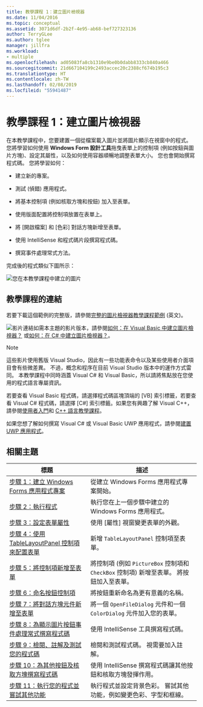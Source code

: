 ```yaml
---
title: 教學課程 1：建立圖片檢視器
ms.date: 11/04/2016
ms.topic: conceptual
ms.assetid: 3071d6df-2b2f-4e95-ab68-bef727323136
author: TerryGLee
ms.author: tglee
manager: jillfra
ms.workload:
- multiple
ms.openlocfilehash: ad05083fa8cb1310e9be0b0dabb8333cb840a466
ms.sourcegitcommit: 21d667104199c2493accec20c2388cf674b195c3
ms.translationtype: HT
ms.contentlocale: zh-TW
ms.lasthandoff: 02/08/2019
ms.locfileid: "55941487"
---
```

# <a name="tutorial-1-create-a-picture-viewer"></a>教學課程 1：建立圖片檢視器

在本教學課程中，您要建置一個從檔案載入圖片並將圖片顯示在視窗中的程式。 您將學習如何使用 **Windows Form 設計工具**拖曳表單上的控制項 (例如按鈕與圖片方塊)、設定其屬性，以及如何使用容器順暢地調整表單大小。 您也會開始撰寫程式碼。 您將學習如何：

-   建立新的專案。

-   測試 (偵錯) 應用程式。

-   將基本控制項 (例如核取方塊和按鈕) 加入至表單。

-   使用版面配置將控制項放置在表單上。

-   將 [開啟檔案] 和 [色彩] 對話方塊新增至表單。

-   使用 IntelliSense 和程式碼片段撰寫程式碼。

-   撰寫事件處理常式方法。

完成後的程式類似下圖所示：

![您在本教學課程中建立的圖片](../ide/media/express_pictureviewerdone.png)

## <a name="tutorial-links"></a>教學課程的連結

若要下載這個範例的完整版，請參閱[完整的圖片檢視器教學課程範例](https://code.msdn.microsoft.com/Complete-Picture-Viewer-7d91d3a8) \(英文\)。

![影片連結](../data-tools/media/playvideo.gif)如需本主題的影片版本，請參閱[如何：在 Visual Basic 中建立圖片檢視器？](http://go.microsoft.com/fwlink/?LinkId=205207) 或[如何：在 C# 中建立圖片檢視器？](http://go.microsoft.com/fwlink/?LinkId=205198)。

> [!NOTE]
> 這些影片使用舊版 Visual Studio，因此有一些功能表命令以及某些使用者介面項目會有些微差異。 不過，概念和程序在目前 Visual Studio 版本中的運作方式雷同。 本教學課程中同時涵蓋 Visual C# 和 Visual Basic，所以請將焦點放在您使用的程式語言專屬資訊。
>
> 若要查看 Visual Basic 程式碼，請選擇程式碼區塊頂端的 [VB] 索引標籤，若要查看 Visual C# 程式碼，請選擇 [C#] 索引標籤。如果您有興趣了解 Visual C++，請參閱[使用者入門](../ide/getting-started-with-cpp-in-visual-studio.md)和 [C++ 語言教學課程](http://www.cplusplus.com/doc/tutorial/)。
>
> 如果您想了解如何撰寫 Visual C# 或 Visual Basic UWP 應用程式，請參閱[建置 UWP 應用程式](https://developer.microsoft.com/windows/apps)。

## <a name="related-topics"></a>相關主題

|標題|描述|
|-----------|-----------------|
|[步驟 1：建立 Windows Forms 應用程式專案](../ide/step-1-create-a-windows-forms-application-project.md)|從建立 Windows Forms 應用程式專案開始。|
|[步驟 2：執行程式](../ide/step-2-run-your-program.md)|執行您在上一個步驟中建立的 Windows Forms 應用程式。|
|[步驟 3：設定表單屬性](../ide/step-3-set-your-form-properties.md)|使用 [屬性] 視窗變更表單的外觀。|
|[步驟 4：使用 TableLayoutPanel 控制項來配置表單](../ide/step-4-lay-out-your-form-with-a-tablelayoutpanel-control.md)|新增 `TableLayoutPanel` 控制項至表單。|
|[步驟 5：將控制項新增至表單](../ide/step-5-add-controls-to-your-form.md)|將控制項 (例如 `PictureBox` 控制項和 `CheckBox` 控制項) 新增至表單。 將按鈕加入至表單。|
|[步驟 6：命名按鈕控制項](../ide/step-6-name-your-button-controls.md)|將按鈕重新命名為更有意義的名稱。|
|[步驟 7：將對話方塊元件新增至表單](../ide/step-7-add-dialog-components-to-your-form.md)|將一個 `OpenFileDialog` 元件和一個 `ColorDialog` 元件加入您的表單。|
|[步驟 8：為顯示圖片按鈕事件處理常式撰寫程式碼](../ide/step-8-write-code-for-the-show-a-picture-button-event-handler.md)|使用 IntelliSense 工具撰寫程式碼。|
|[步驟 9：檢閱、註解及測試您的程式碼](../ide/step-9-review-comment-and-test-your-code.md)|檢閱和測試程式碼。 視需要加入註解。|
|[步驟 10：為其他按鈕及核取方塊撰寫程式碼](../ide/step-10-write-code-for-additional-buttons-and-a-check-box.md)|使用 IntelliSense 撰寫程式碼讓其他按鈕和核取方塊發揮作用。|
|[步驟 11：執行您的程式並嘗試其他功能](../ide/step-11-run-your-program-and-try-other-features.md)|執行程式並設定背景色彩。 嘗試其他功能，例如變更色彩、字型和框線。|
